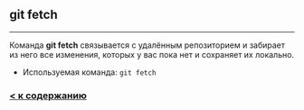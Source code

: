 ## git fetch
---

Команда **git fetch** связывается с удалённым репозиторием и забирает из него все изменения, которых у вас пока нет и сохраняет их локально.

* Используемая команда: `git fetch`



### [< к содержанию](/README.md)